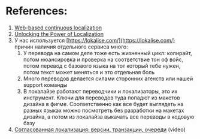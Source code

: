 
# References:

1. [Web-based continuous localization](https://weblate.org/en/)
2. [Unlocking the Power of Localization](https://medium.com/@Kentilini/unlocking-the-power-of-localization-the-key-to-reaching-a-global-audience-with-your-mobile-app-or-15476a9a4d9)
3. У нас используется [https://lokalise.com/](https://lokalise.com/) причин наличия отдельного сервиса много:
    1. У перевода на самом деле тоже есть жизненный цикл: копирайт, потом нюансировка и проверка на соответствие тон оф войс, потом перевод с базового языка на тот который тебе нужен, потом текст может меняться и это отдельная боль
    2. Много переводов делается силами сторонних агенств или нашей support команды
    3. В локалайзе работают переводчики и локализаторы, это их инструмент. Ключи для переводов туда попадют из макетов дизайна в фигме. Соответственно как все будет выглядеть на разных языках можно посмотреть без разработки на макетах дизайна, а потом из локалайза выкачать все переводы в кодовую базу
4. [Согласованная локализация: версии, транзакции, очереди](https://www.youtube.com/watch?v=qgR4bzIYZbg&list=PLH-XmS0lSi_xQtVkWsUMSVUScK_3G_LUP&index=38) (video)
